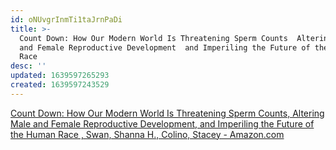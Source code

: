 ```yaml
---
id: oNUvgrInmTi1taJrnPaDi
title: >-
  Count Down: How Our Modern World Is Threatening Sperm Counts  Altering Male
  and Female Reproductive Development  and Imperiling the Future of the Human
  Race
desc: ''
updated: 1639597265293
created: 1639597243529
---
```


[Count Down: How Our Modern World Is Threatening Sperm Counts, Altering Male and Female Reproductive Development, and Imperiling the Future of the Human Race , Swan, Shanna H., Colino, Stacey - Amazon.com](https://www.amazon.com/Count-Down-Threatening-Reproductive-Development-ebook/dp/B084G9MMVH)